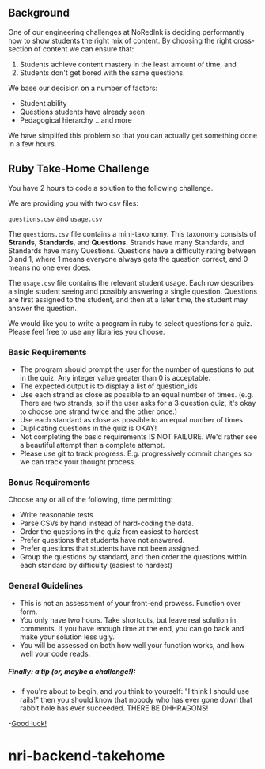 ## Background

One of our engineering challenges at NoRedInk is deciding performantly how to show students the right mix of content.  By choosing the right cross-section of content we can ensure that:
  1.  Students achieve content mastery in the least amount of time, and
  2.  Students don't get bored with the same questions.

We base our decision on a number of factors:
  * Student ability
  * Questions students have already seen
  * Pedagogical hierarchy
    ...and more

We have simplifed this problem so that you can actually get something done in a few hours.

## Ruby Take-Home Challenge

You have 2 hours to code a solution to the following challenge.

We are providing you with two csv files:

`questions.csv` and `usage.csv`

The `questions.csv` file contains a mini-taxonomy.  This taxonomy consists of __Strands__, __Standards__, and __Questions__.  Strands have many Standards, and Standards have many Questions. Questions have a difficulty rating between 0 and 1, where 1 means everyone always gets the question correct, and 0 means no one ever does.

The `usage.csv` file contains the relevant student usage.  Each row describes a single student seeing and possibly answering a single question. Questions are first assigned to the student, and then at a later time, the student may answer the question.

We would like you to write a program in ruby to select questions for a quiz. Please feel free to use any libraries you choose.

### Basic Requirements
* The program should prompt the user for the number of questions to put in the quiz. Any integer value greater than 0 is acceptable.
* The expected output is to display a list of question_ids
* Use each strand as close as possible to an equal number of times. (e.g. There are two strands, so if the user asks for a 3 question quiz, it's okay to choose one strand twice and the other once.)
* Use each standard as close as possible to an equal number of times.
* Duplicating questions in the quiz is OKAY!
* Not completing the basic requirements IS NOT FAILURE.  We'd rather see a beautiful attempt than a complete attempt.
* Please use git to track progress. E.g. progressively commit changes so we can track your thought process.

### Bonus Requirements
Choose any or all of the following, time permitting:
* Write reasonable tests
* Parse CSVs by hand instead of hard-coding the data.
* Order the questions in the quiz from easiest to hardest
* Prefer questions that students have not answered.
* Prefer questions that students have not been assigned.
* Group the questions by standard, and then order the questions within each standard by difficulty (easiest to hardest)

### General Guidelines
* This is not an assessment of your front-end prowess. Function over form.
* You only have two hours. Take shortcuts, but leave real solution in comments. If you have enough time at the end, you can go back and make your solution less ugly.
* You will be assessed on both how well your function works, and how well your code reads.

##### Finally:  a tip (or, maybe a challenge!):
* If you're about to begin, and you think to yourself: "I think I should use rails!" then you should know that nobody who has ever gone down that rabbit hole has ever succeeded. THERE BE DHHRAGONS!

-[Good luck!](https://s3-us-west-2.amazonaws.com/static.noredink.com/stan-carey-doge-meme-wow-such-win-because-grammar-so-amaze-much-usage-very-language.jpg)
# nri-backend-takehome
